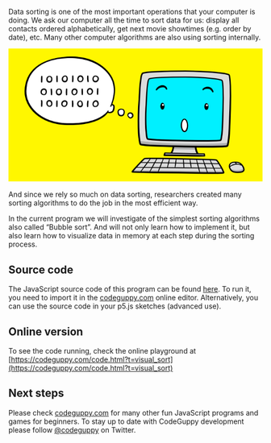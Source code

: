 Data sorting is one of the most important operations that your computer is doing. We ask our computer all the time to sort data for us: display all contacts ordered alphabetically, get next movie showtimes (e.g. order by date), etc. Many other computer algorithms are also using sorting internally.

![Image](thumb.png)

And since we rely so much on data sorting, researchers created many sorting algorithms to do the job in the most efficient way.

In the current program we will investigate of the simplest sorting algorithms also called “Bubble sort”. And will not only learn how to implement it, but also learn how to visualize data in memory at each step during the sorting process.
 
## Source code 
The JavaScript source code of this program can be found [here](sketches/program.js). To run it, you need to import it in the [codeguppy.com](https://codeguppy.com) online editor. Alternatively, you can use the source code in your p5.js sketches (advanced use). 
## Online version 
To see the code running, check the online playground at [https://codeguppy.com/code.html?t=visual_sort](https://codeguppy.com/code.html?t=visual_sort) 
## Next steps 
Please check [codeguppy.com](https://codeguppy.com) for many other fun JavaScript programs and games for beginners. To stay up to date with CodeGuppy development please follow [@codeguppy](https://twitter.com/codeguppy) on Twitter.  
